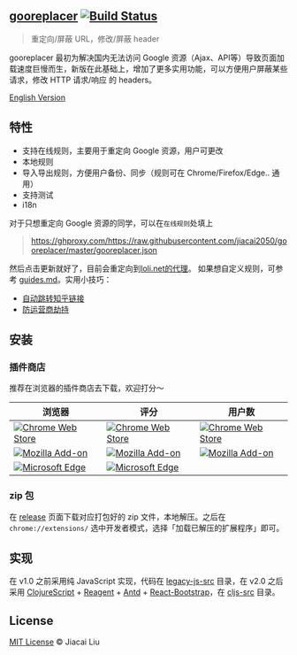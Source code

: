 ## [gooreplacer](http://liujiacai.net/gooreplacer)  [![Build Status](https://travis-ci.org/jiacai2050/gooreplacer.svg?branch=master)](https://travis-ci.org/jiacai2050/gooreplacer)

> 重定向/屏蔽 URL，修改/屏蔽 header

gooreplacer 最初为解决国内无法访问 Google 资源（Ajax、API等）导致页面加载速度巨慢而生，新版在此基础上，增加了更多实用功能，可以方便用户屏蔽某些请求，修改 HTTP 请求/响应 的 headers。

[English Version](README-en.md)

## 特性
- 支持在线规则，主要用于重定向 Google 资源，用户可更改
- 本地规则
- 导入导出规则，方便用户备份、同步（规则可在 Chrome/Firefox/Edge.. 通用）
- 支持测试
- i18n

对于只想重定向 Google 资源的同学，可以在`在线规则`处填上

> https://ghproxy.com/https://raw.githubusercontent.com/jiacai2050/gooreplacer/master/gooreplacer.json

然后点击更新就好了，目前会重定向到[loli.net的代理](https://u.sb/css-cdn/)。
如果想自定义规则，可参考 [guides.md](doc/guides.md)。实用小技巧：
- [自动跳转知乎链接](doc/guides.md#自动跳转知乎链接)
- [防运营商劫持](doc/guides.md#防止运营商劫持)

## 安装

### 插件商店
推荐在浏览器的插件商店去下载，欢迎打分～

| 浏览器 | 评分 | 用户数 |
|---|---|---|
| [![Chrome Web Store](https://img.shields.io/chrome-web-store/v/jnlkjeecojckkigmchmfoigphmgkgbip.svg?style=plastic)](https://chrome.google.com/webstore/detail/gooreplacer/jnlkjeecojckkigmchmfoigphmgkgbip) | [![Chrome Web Store](https://img.shields.io/chrome-web-store/rating/jnlkjeecojckkigmchmfoigphmgkgbip.svg?style=plastic)](https://chrome.google.com/webstore/detail/gooreplacer/jnlkjeecojckkigmchmfoigphmgkgbip) | [![Chrome Web Store](https://img.shields.io/chrome-web-store/users/jnlkjeecojckkigmchmfoigphmgkgbip.svg?style=plastic)](https://chrome.google.com/webstore/detail/gooreplacer/jnlkjeecojckkigmchmfoigphmgkgbip) |
| [![Mozilla Add-on](https://img.shields.io/amo/v/gooreplacer.svg?style=plastic)](https://addons.mozilla.org/firefox/addon/gooreplacer/) | [![Mozilla Add-on](https://img.shields.io/amo/rating/gooreplacer.svg?style=plastic)](https://addons.mozilla.org/firefox/addon/gooreplacer/) | [![Mozilla Add-on](https://img.shields.io/amo/users/gooreplacer.svg?style=plastic)](https://addons.mozilla.org/firefox/addon/gooreplacer/) |
| [![Microsoft Edge](https://img.shields.io/badge/dynamic/json?label=edge%20add-on&prefix=v&query=%24.version&url=https%3A%2F%2Fmicrosoftedge.microsoft.com%2Faddons%2Fgetproductdetailsbycrxid%2Fcidbonnpjopamnhfjdgfcmjmlmehjnej)](https://microsoftedge.microsoft.com/addons/detail/gooreplacer/cidbonnpjopamnhfjdgfcmjmlmehjnej) | [![Microsoft Edge](https://img.shields.io/badge/dynamic/json?label=rating&suffix=/5&query=%24.averageRating&url=https%3A%2F%2Fmicrosoftedge.microsoft.com%2Faddons%2Fgetproductdetailsbycrxid%2Fcidbonnpjopamnhfjdgfcmjmlmehjnej)](https://microsoftedge.microsoft.com/addons/detail/gooreplacer/cidbonnpjopamnhfjdgfcmjmlmehjnej) |  |

### zip 包
在 [release](https://github.com/jiacai2050/gooreplacer/releases) 页面下载对应打包好的 zip 文件，本地解压。之后在 `chrome://extensions/` 选中开发者模式，选择「加载已解压的扩展程序」即可。

## 实现

在 v1.0 之前采用纯 JavaScript 实现，代码在 [legacy-js-src](legacy-js-src) 目录，在 v2.0 之后采用 [ClojureScript](https://github.com/clojure/clojurescript) + [Reagent](https://github.com/reagent-project/reagent) + [Antd](https://ant.design/) + [React-Bootstrap](https://react-bootstrap.github.io/)，在 [cljs-src](cljs-src) 目录。


## License

[MIT License](http://liujiacai.net/license/MIT.html?year=2015) © Jiacai Liu
